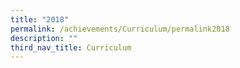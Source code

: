 ```yaml
---
title: "2018"
permalink: /achievements/Curriculum/permalink2018
description: ""
third_nav_title: Curriculum
---
```


